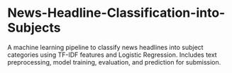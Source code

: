 # News-Headline-Classification-into-Subjects
A machine learning pipeline to classify news headlines into subject categories using TF-IDF features and Logistic Regression. Includes text preprocessing, model training, evaluation, and prediction for submission.
